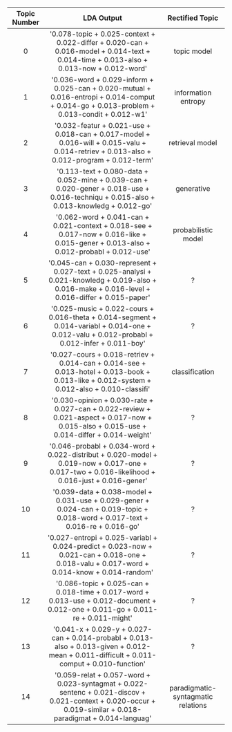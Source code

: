 |Topic Number   | LDA Output                  | Rectified Topic|
|:-------------:|:--------------------------: |:-------------:|
|0|'0.078-topic + 0.025-context + 0.022-differ + 0.020-can + 0.016-model + 0.014-text + 0.014-time + 0.013-also + 0.013-now + 0.012-word'| topic model |
|1|'0.036-word + 0.029-inform + 0.025-can + 0.020-mutual + 0.016-entropi + 0.014-comput + 0.014-go + 0.013-problem + 0.013-condit + 0.012-w1'| information entropy |
|2|'0.032-featur + 0.021-use + 0.018-can + 0.017-model + 0.016-will + 0.015-valu + 0.014-retriev + 0.013-also + 0.012-program + 0.012-term'| retrieval model |
|3|'0.113-text + 0.080-data + 0.052-mine + 0.039-can + 0.020-gener + 0.018-use + 0.016-techniqu + 0.015-also + 0.013-knowledg + 0.012-go'|generative |
|4|'0.062-word + 0.041-can + 0.021-context + 0.018-see + 0.017-now + 0.016-like + 0.015-gener + 0.013-also + 0.012-probabl + 0.012-use'| probabilistic model |
|5|'0.045-can + 0.030-represent + 0.027-text + 0.025-analysi + 0.021-knowledg + 0.019-also + 0.016-make + 0.016-level + 0.016-differ + 0.015-paper'| ? |
|6|'0.025-music + 0.022-cours + 0.016-theta + 0.014-segment + 0.014-variabl + 0.014-one + 0.012-valu + 0.012-probabl + 0.012-infer + 0.011-boy'| ?|
|7|'0.027-cours + 0.018-retriev + 0.014-can + 0.014-see + 0.013-hotel + 0.013-book + 0.013-like + 0.012-system + 0.012-also + 0.010-classifi'| classification |
|8|'0.030-opinion + 0.030-rate + 0.027-can + 0.022-review + 0.021-aspect + 0.017-now + 0.015-also + 0.015-use + 0.014-differ + 0.014-weight'|? |
|9|'0.046-probabl + 0.034-word + 0.022-distribut + 0.020-model + 0.019-now + 0.017-one + 0.017-two + 0.016-likelihood + 0.016-just + 0.016-gener'|?|
|10|'0.039-data + 0.038-model + 0.031-use + 0.029-gener + 0.024-can + 0.019-topic + 0.018-word + 0.017-text + 0.016-re + 0.016-go'|? |
|11|'0.027-entropi + 0.025-variabl + 0.024-predict + 0.023-now + 0.021-can + 0.018-one + 0.018-valu + 0.017-word + 0.014-know + 0.014-random'|?|
|12|'0.086-topic + 0.025-can + 0.018-time + 0.017-word + 0.013-use + 0.012-document + 0.012-one + 0.011-go + 0.011-re + 0.011-might'| ?|
|13|'0.041-x + 0.029-y + 0.027-can + 0.014-probabl + 0.013-also + 0.013-given + 0.012-mean + 0.011-difficult + 0.011-comput + 0.010-function'| ?|
|14|'0.059-relat + 0.057-word + 0.023-syntagmat + 0.022-sentenc + 0.021-discov + 0.021-context + 0.020-occur + 0.019-similar + 0.018-paradigmat + 0.014-languag'| paradigmatic-syntagmatic relations |
